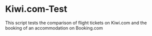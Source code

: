 # Kiwi.com-Test
This script tests the comparison of flight tickets on Kiwi.com and the booking of an accommodation on Booking.com
